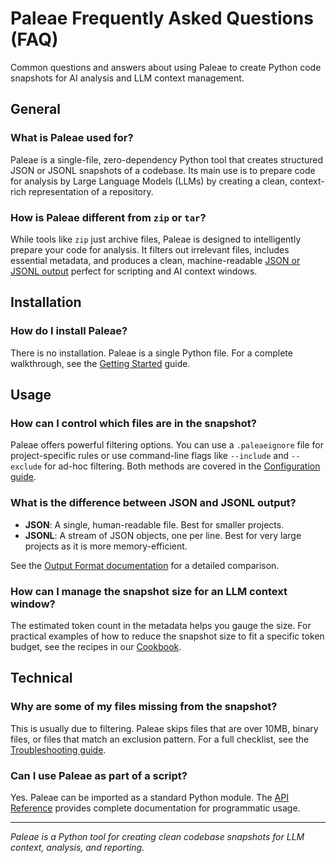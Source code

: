 # Paleae Frequently Asked Questions (FAQ)

Common questions and answers about using Paleae to create Python code snapshots for AI analysis and LLM context management.

## General

### What is Paleae used for?
Paleae is a single-file, zero-dependency Python tool that creates structured JSON or JSONL snapshots of a codebase. Its main use is to prepare code for analysis by Large Language Models (LLMs) by creating a clean, context-rich representation of a repository.

### How is Paleae different from `zip` or `tar`?
While tools like `zip` just archive files, Paleae is designed to intelligently prepare your code for analysis. It filters out irrelevant files, includes essential metadata, and produces a clean, machine-readable [JSON or JSONL output](Output-Format) perfect for scripting and AI context windows.

## Installation

### How do I install Paleae?
There is no installation. Paleae is a single Python file. For a complete walkthrough, see the [Getting Started](Getting-Started) guide.

## Usage

### How can I control which files are in the snapshot?
Paleae offers powerful filtering options. You can use a `.paleaeignore` file for project-specific rules or use command-line flags like `--include` and `--exclude` for ad-hoc filtering. Both methods are covered in the [Configuration guide](Configuration).

### What is the difference between JSON and JSONL output?
- **JSON**: A single, human-readable file. Best for smaller projects.
- **JSONL**: A stream of JSON objects, one per line. Best for very large projects as it is more memory-efficient.

See the [Output Format documentation](Output-Format) for a detailed comparison.

### How can I manage the snapshot size for an LLM context window?
The estimated token count in the metadata helps you gauge the size. For practical examples of how to reduce the snapshot size to fit a specific token budget, see the recipes in our [Cookbook](Cookbook).

## Technical

### Why are some of my files missing from the snapshot?
This is usually due to filtering. Paleae skips files that are over 10MB, binary files, or files that match an exclusion pattern. For a full checklist, see the [Troubleshooting guide](Troubleshooting).

### Can I use Paleae as part of a script?
Yes. Paleae can be imported as a standard Python module. The [API Reference](API-Reference) provides complete documentation for programmatic usage.

---
*Paleae is a Python tool for creating clean codebase snapshots for LLM context, analysis, and reporting.*
